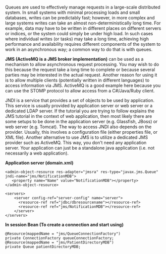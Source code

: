 Queues are used to effectively manage requests in a large-scale distributed system. In small systems with minimal processing loads and small databases, writes can be predictably fast; however, in more complex and large systems writes can take an almost non-deterministically long time. For example, data may have to be written in different places on different servers or indices, or the system could simply be under high load. In such cases where individual writes (or tasks) may take a long time, achieving high performance and availability requires different components of the system to work in an asynchronous way; a common way to do that is with queues.

**JMS (ActiveMQ is a JMS broker implementation)** can be used as a mechanism to allow asynchronous request processing. You may wish to do this because the request take a long time to complete or because several parties may be interested in the actual request. Another reason for using it is to allow multiple clients (potentially written in different languages) to access information via JMS. ActiveMQ is a good example here because you can use the STOMP protocol to allow access from a C#/Java/Ruby client.

JNDI is a service that provides a set of objects to be used by application. This service is usually provided by application server or web server or a dedicated LDAP server. If the tutorial you are trying to follow explains the JMS tutorial in the context of web application, then most likely there are some setups to be done in the application server (e.g. Glassfish, JBoss) or web server (e.g. Tomcat). The way to access JNDI also depends on the provider. Usually, this involves a configuration file (either properties file, or XML file). Another alternative to use JMS is to utilize a dedicated JMS provider such as ActiveMQ. This way, you don't need any application server. Your application can just be a standalone java application (i.e. not necessarily a web application).

**Application server (domain.xml)**
```
<admin-object-resource res-adapter="jmsra" res-type="javax.jms.Queue" jndi-name="jms/NotificationMDB">
   <property name="Name" value="NotificationMDB"></property>
</admin-object-resource>

<servers>
    <server config-ref="server-config" name="server">
      <resource-ref ref="jdbc/dbresourcename"></resource-ref>
      <resource-ref ref="jms/NotificationMDB"></resource-ref>
    </server>
</servers>
```
**In session Bean (To create a connection and start using)**
```
@Resource(mappedName = "jms/QueueConnectionFactory")
private ConnectionFactory queueConnectionFactory;
@Resource(mappedName = "jms/PatientDirectoryMDB")
private Queue patientDirectoryMDB;
```
